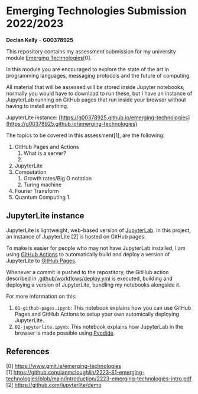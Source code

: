 <!-- This is my GitHub README -->
<!-- It describes what this repostitory is for -->
# Emerging Technologies Submission 2022/2023
**Declan Kelly** - **G00378925**<br>

This repository contains my assessment submission for my university module [Emerging Technologies](https://www.gmit.ie/emerging-technologies)[0].

In this module you are encouraged to explore the state of the art in programming languages, messaging protocols and the future of computing.

All material that will be assessed will be stored inside Jupyter notebooks, normally you would have to download to run these,
but I have an instance of JupyterLab running on GitHub pages that run inside your browser without having to install anything.

JupyterLite instance: [https://g00378925.github.io/emerging-technologies](https://g00378925.github.io/emerging-technologies)

The topics to be covered in this assessment[1], are the following:

1. GitHub Pages and Actions
    1. What is a server?
    2. 
3. JupyterLite
4. Computation
    1. Growth rates/Big O notation
    2. Turing machine
5. Fourier Transform
6. Quantum Computing
    1. 

## JupyterLite instance

JupyterLite is lightweight, web-based version of [JupyterLab](https://jupyter.org/).
In this project, an instance of JupyterLite [2] is hosted on GitHub pages.

To make is easier for people who may not have JupyterLab installed,
I am using [GitHub Actions](https://docs.github.com/en/actions)
to automatically build and deploy a version of JupyterLite to [GitHub Pages](https://pages.github.com/).

Whenever a commit is pushed to the repostitory, the GitHub action described in
[.github/workflows/deploy.yml](.github/workflows/deploy.yml) is executed,
building and deploying a version of JupyterLite, bundling my notebooks alongside it.

For more information on this:

1. `01-github-pages.ipynb`: This notebook explains how you can use
GitHub Pages and GitHub Actions to setup your own automically deploying JupyterLite.
2. `02-jupyterlite.ipynb`: This notebook explains how JupyterLab
in the browser is made possible using [Pyodide](https://pyodide.org/en/stable/).

## References

[0] https://www.gmit.ie/emerging-technologies<br>
[1] https://github.com/ianmcloughlin/2223-S1-emerging-technologies/blob/main/introduction/2223-emerging-technologies-intro.pdf<br>
[2] https://github.com/jupyterlite/demo